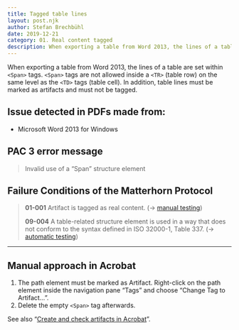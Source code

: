 ```yaml
---
title: Tagged table lines
layout: post.njk
author: Stefan Brechbühl
date: 2019-12-21
category: 01. Real content tagged
description: When exporting a table from Word 2013, the lines of a table are set within <Span> tags. <Span> tags are not allowed inside a <TR> (table row) on the same level as the <TD> tags (table cell). In addition, table lines must be marked as artifacts and must not be tagged.
---
```


When exporting a table from Word 2013, the lines of a table are set within `<Span>` tags. `<Span>` tags are not allowed inside a `<TR>` (table row) on the same level as the `<TD>` tags (table cell). In addition, table lines must be marked as artifacts and must not be tagged.

## Issue detected in PDFs made from:

- Microsoft Word 2013 for Windows

## PAC 3 error message

> Invalid use of a “Span” structure element

## Failure Conditions of the Matterhorn Protocol

> **01-001** Artifact is tagged as real content. (→ [manual testing](/glossary/#manual-testing))
>
> **09-004** A table-related structure element is used in a way that does not conform to the syntax defined in ISO 32000-1, Table 337. (→ [automatic testing](/glossary/#automatic-testing))

---

## Manual approach in Acrobat

1. The path element must be marked as Artifact. Right-click on the path element inside the navigation pane “Tags” and choose “Change Tag to Artifact…”.
2. Delete the empty `<Span>` tag afterwards.

See also “[Create and check artifacts in Acrobat](/basics/acrobat/create-and-check-artifacts-in-acrobat/)”.
